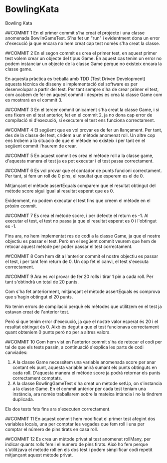 # BowlingKata
Bowling Kata

##COMMIT 1
En el primer commit s'ha creat el projecte i una classe anomenada BowlinGameTest. S'ha fet un "run" i evidentment  dona un error d'execució ja que encara no hem creat cap test només s'ha creat la classe.

##COMMIT 2
En el segon commit es crea el primer test, en aquest primer test volem crear un objecte del tipus Game. En aquest cas tenim un error no podem instanciar un objecte de la classe Game perque no existeix encara la classe game.

En aquesta pràctica es treballa amb TDD (Test Driven Development) aquesta tècnica de disseny e implementació del software es per desenvolupar a partir del test. Per tant sempre s'ha de crear primer el test, com acabem de fer en aquest commit i després es crea la classe Game com es mostrarà en el commit 3.

##COMMIT 3
En el tercer commit únicament s'ha creat la classe Game, i si ens fixem en el test anterior, fet en el commit 2, ja no dona cap error de compilació ni d'execució, si executem el test ens funciona correctament.

##COMMIT 4
El següent que es vol provar es de fer un llançament. Per tant, des de la classe del test, cridem a un mètode anomenat roll. Un altre cop ens trobem a la situació de que el mètode no existeix i per tant en el següent commit l'haurem de crear.

##COMMIT 5
En aquest commit es crea el mètode roll a la classe game, d'aquesta manera el test ja es pot executar i el test passa correctament.

##COMMIT 6
Es vol provar que el contador de punts funcioni correctament. Per tant, si fem un roll de 0 pins, el resultat que esperem es el de 0. 

Mitjançant el mètode assertEquals comparem que el resultat obtingut del mètode score sigui igual al resultat esperat que es 0. 

Evidenment, no podem executar el test fins que creem el mètode en el pròxim commit.

##COMMIT 7
Es crea el mètode score, i per defecte el return es -1. Al executar el test, el test no passa ja que el resultat esperat es 0 i l'obtingut es -1.

Fins ara, no hem implementat res de codi a la classe Game, ja que el nostre objectiu es passar el test. Però en el següent commit veurem que hem de retocar aquest mètode per poder passar el test correctament.

##COMMIT 8
Com hem dit a l'anterior commit el nostre objectiu es passar el test, i per tant fem return de 0. Un cop fet el canvi, el test s'executa correctament.

##COMMIT 9
Ara es vol provar de fer 20 rolls i tirar 1 pin a cada roll. Per tant s'obtindrà un total de 20 punts. 

Com s'ha fet anteriorment, mitjançant el mètode assertEquals es comprova que s'hagin obtingut el 20 punts.

No tenim errors de compilació perquè els mètodes que utilitzem en el test ja estavan creat de l'anterior test. 

Però si que tenim error d'execució, ja que el nostre valor esperat és 20 i el resultat obtingut és 0. Això és degut a que el test funcionava correctament quant obteniem 0 punts però no per a altres valors.

##COMMIT 10
Com hem vist en l'anterior commit s'ha de retocar el codi per tal de que els tests passin, a continuació s'explica les parts de codi canviades:

1. A la classe Game necessitem una variable anomenada score per anar contant els punt, aquesta variable anirà sumant els punts obtinguts en cada roll. D'aquesta manera el mètode score ja podrà retornar els punts correctament comptats.
2. A la classe BowlingGameTest s'ha creat un mètode setUp, on s'instancia a la classe Game. En el commit anterior per cada test teniam una instància, ara només traballarem sobre la mateixa intància i no la tindrem duplicada.

Els dos tests fets fins ara s'executen correctament.

##COMMIT 11
En aquest commit hem modificat el primer test afegint dos variables locals, una per comptar les vegades que fem roll i una per comptar el número de pins tirats en casa roll. 

##COMMIT 12
Es crea un mètode privat al test anomenat rollMany, per indicar quants rolls fem i el numero de pins tirats. Això ho fem perque s'utilitzava el mètode roll en els dos test i podem simplificar codi repetit mitjançant aquest mètode privat.